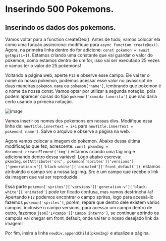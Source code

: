 # Inserindo 500 Pokemons.

## Inserindo os dados dos pokemons.
Vamos voltar para a function createDex(). Antes de tudo, vamos colocar ela como uma função assincrona: modifique para `async function createDex()`. Agora, na primeira linha dentro do for adicione: `const pokemon = await getApi(i+1)`. Estamos criando uma constante que vai guardar o valor do pokemon, como estamos dentro de um for, isso vai ser executado 25 vezes e vamos ter o valor de 25 pokemons!

Voltando a página web, aperte `F12` e observe esse campo. Ele vai ter o nome do nosso pokemon, podemos acessar esse valor no javascript de duas maneiras `pokemon.name` ou `pokemon['name']`, lembrando que pokemon é o nome da nossa const. Vamos optar por utilizar a segunda notação, pois podem aparecer coisas do tipo `pokemon['comida favorita']` que não daria certo usando a primeira notação.

![image](https://user-images.githubusercontent.com/39773960/218585890-a0300dd8-e57f-4e65-b0fc-ed632d08eb7c.png)

Vamos inserir os nomes dos pokemons em nossas divs. Modifique essa linha de: `newTitle.innerText = i+1` para `newTitle.innerText = pokemon['name']`. Salve o arquivo e observe a página na web.

Agora vamos colocar a imagem do pokemon. Abaixo dessa última modificação que fez, acrescente: `const pkmnImg = document.createElement('img')` estamos criando uma tag img e adicionando dentro dessa variável. Logo abaixo escreva: `pkmnImg.setAttribute('src', pokemon['sprites']['versions']['generation-v']['black-white']['animated']['front_default'])`, estamos atribuindo o campo src a nossa tag img. Src é um campo que recebe o link da imagem que vai ser reproduzida.

Essa parte `pokemon['sprites']['versions']['generation-v']['black-white']['animated']` pode ter ficado confusa, mas vamos destrinchá-la!
Apertando `F12` podemos encontrar o campo sprites, logo para acessá-lo fazemos `pokemon['sprites']`, porém, repare que dentro dele existem vários campos, inclusive o campo versions, para acessar um campo dentro de outro, fazemos `json['1ºcampo']['Campo interno']`, se continuar abrindo os campois vai chegar em front_default, onde vai ter o nosso desejado link da imagem!

Por fim, insira a linha `newDiv.appendChild(pkmnImg)` e atualize a página.

